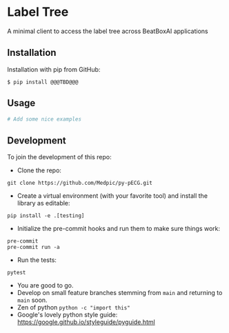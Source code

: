 # Label Tree
A minimal client to access the label tree across BeatBoxAI applications

## Installation
Installation with pip from GitHub:
```
$ pip install @@@TBD@@@
```


## Usage
```python
# Add some nice examples
```


## Development
To join the development of this repo:
- Clone the repo:
```commandline
git clone https://github.com/Medpic/py-pECG.git
```
- Create a virtual environment (with your favorite tool) and install the library as editable:
```commandline
pip install -e .[testing]
```
- Initialize the pre-commit hooks and run them to make sure things work:
```commandline
pre-commit
pre-commit run -a
```
- Run the tests:
```commandline
pytest
```
- You are good to go.
- Develop on small feature branches stemming from `main` and returning to `main` soon.
- Zen of python `python -c "import this"`
- Google's lovely python style guide: https://google.github.io/styleguide/pyguide.html
